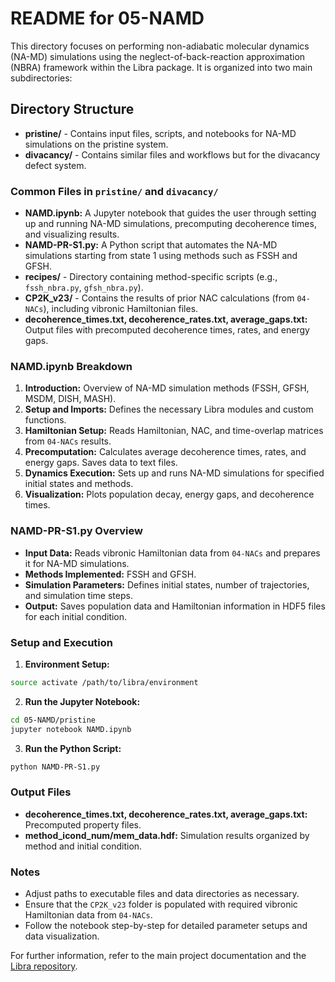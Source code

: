 # README for 05-NAMD

This directory focuses on performing non-adiabatic molecular dynamics (NA-MD) simulations using the neglect-of-back-reaction approximation (NBRA) framework within the Libra package. It is organized into two main subdirectories:

## Directory Structure

* **pristine/** - Contains input files, scripts, and notebooks for NA-MD simulations on the pristine system.
* **divacancy/** - Contains similar files and workflows but for the divacancy defect system.

### Common Files in `pristine/` and `divacancy/`

* **NAMD.ipynb:** A Jupyter notebook that guides the user through setting up and running NA-MD simulations, precomputing decoherence times, and visualizing results.
* **NAMD-PR-S1.py:** A Python script that automates the NA-MD simulations starting from state 1 using methods such as FSSH and GFSH.
* **recipes/** - Directory containing method-specific scripts (e.g., `fssh_nbra.py`, `gfsh_nbra.py`).
* **CP2K\_v23/** - Contains the results of prior NAC calculations (from `04-NACs`), including vibronic Hamiltonian files.
* **decoherence\_times.txt, decoherence\_rates.txt, average\_gaps.txt:** Output files with precomputed decoherence times, rates, and energy gaps.

### NAMD.ipynb Breakdown

1. **Introduction:** Overview of NA-MD simulation methods (FSSH, GFSH, MSDM, DISH, MASH).
2. **Setup and Imports:** Defines the necessary Libra modules and custom functions.
3. **Hamiltonian Setup:** Reads Hamiltonian, NAC, and time-overlap matrices from `04-NACs` results.
4. **Precomputation:** Calculates average decoherence times, rates, and energy gaps. Saves data to text files.
5. **Dynamics Execution:** Sets up and runs NA-MD simulations for specified initial states and methods.
6. **Visualization:** Plots population decay, energy gaps, and decoherence times.

### NAMD-PR-S1.py Overview

* **Input Data:** Reads vibronic Hamiltonian data from `04-NACs` and prepares it for NA-MD simulations.
* **Methods Implemented:** FSSH and GFSH.
* **Simulation Parameters:** Defines initial states, number of trajectories, and simulation time steps.
* **Output:** Saves population data and Hamiltonian information in HDF5 files for each initial condition.

### Setup and Execution

1. **Environment Setup:**

```bash
source activate /path/to/libra/environment
```

2. **Run the Jupyter Notebook:**

```bash
cd 05-NAMD/pristine
jupyter notebook NAMD.ipynb
```

3. **Run the Python Script:**

```bash
python NAMD-PR-S1.py
```

### Output Files

* **decoherence\_times.txt, decoherence\_rates.txt, average\_gaps.txt:** Precomputed property files.
* **method\_icond\_num/mem\_data.hdf:** Simulation results organized by method and initial condition.

### Notes

* Adjust paths to executable files and data directories as necessary.
* Ensure that the `CP2K_v23` folder is populated with required vibronic Hamiltonian data from `04-NACs`.
* Follow the notebook step-by-step for detailed parameter setups and data visualization.

For further information, refer to the main project documentation and the [Libra repository](https://github.com/AkimovLab/Project_ML_BP_revision1).
